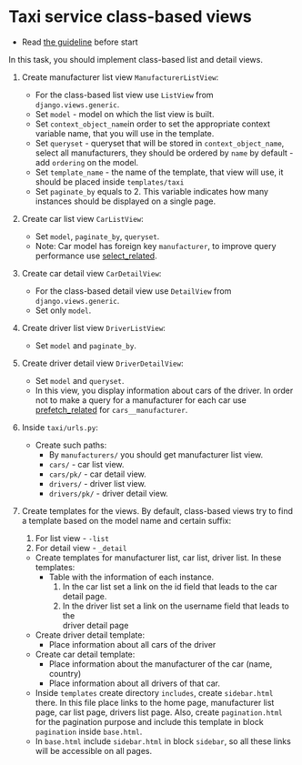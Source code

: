 # Taxi service class-based views

- Read [the guideline](https://github.com/mate-academy/py-task-guideline/blob/main/README.md) before start

In this task, you should implement class-based list and detail views.

1. Create manufacturer list view `ManufacturerListView`:
    - For the class-based list view use `ListView` from 
`django.views.generic`.
    - Set `model` - model on which the list view is built.
    - Set `context_object_name`in order to set the appropriate context variable 
name, that you will use in the template.
    - Set `queryset` - queryset that will be stored in `context_object_name`,
select all manufacturers, they should be ordered by `name` by default - add 
`ordering` on the model.
    - Set `template_name` - the name of the template, that view will use, it 
should be placed inside `templates/taxi`
    - Set `paginate_by` equals to 2. This variable indicates how many instances
should be displayed on a single page.
    
2. Create car list view `CarListView`:
    - Set `model`, `paginate_by`, `queryset`.
    - Note: Car model has foreign key `manufacturer`, to improve query 
performance use [select_related](https://docs.djangoproject.com/en/4.0/ref/models/querysets/#select-related).

3. Create car detail view `CarDetailView`:
    - For the class-based detail view use `DetailView` from 
`django.views.generic`.
    - Set only `model`.
    
4. Create driver list view `DriverListView`:
    - Set `model` and `paginate_by`.

5. Create driver detail view `DriverDetailView`:
    - Set `model` and `queryset`.
    - In this view, you display information about cars of the driver. In order 
not to make a query for a manufacturer for each car use 
[prefetch_related](https://docs.djangoproject.com/en/4.0/ref/models/querysets/#prefetch-related) 
for `cars__manufacturer`.

6. Inside `taxi/urls.py`:
   - Create such paths:
     - By `manufacturers/` you should get manufacturer list view.
     -  `cars/` - car list view.
     -  `cars/pk/` - car detail view.
     -  `drivers/` - driver list view.      
     -  `drivers/pk/` - driver detail view.

7. Create templates for the views. By default, class-based views try to find      
a template based on the model name and certain suffix: 
   1. For list view - `-list`
   2. For detail view - `_detail`
   - Create templates for manufacturer list, car list, driver list. In these
templates:
       - Table with the information of each instance.
         1. In the car list set a link on the id field that leads to the car 
       detail page.
         2. In the driver list set a link on the username field that leads to the  
       driver detail page 
   - Create driver detail template:
       - Place information about all cars of the driver
   - Create car detail template:
       - Place information about the manufacturer of the car (name, country)
       - Place information about all drivers of that car.
   - Inside `templates` create directory `includes`, create `sidebar.html` 
   there. In this file place links to the home page, manufacturer list page,
   car list page, drivers list page. Also, create `pagination.html` for the 
   pagination purpose and include this template in block `pagination` inside
   `base.html`.
   - In `base.html` include `sidebar.html` in block `sidebar`, so all these
   links will be accessible on all pages.
    